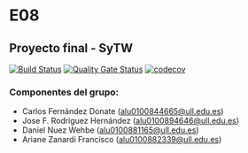 # E08

## Proyecto final - SyTW
[![Build Status](https://travis-ci.com/SyTW2019/E08.svg?branch=master)](https://travis-ci.com/SyTW2019/E08)
[![Quality Gate Status](https://sonarcloud.io/api/project_badges/measure?project=SyTW2019_E08&metric=alert_status)](https://sonarcloud.io/dashboard?id=SyTW2019_E08)
[![codecov](https://codecov.io/gh/SyTW2019/E08/branch/codecov/graph/badge.svg)](https://codecov.io/gh/SyTW2019/E08)

### Componentes del grupo:
- Carlos Fernández Donate (alu0100844665@ull.edu.es)
- Jose F. Rodríguez Hernández (alu0100894646@ull.edu.es)
- Daniel Nuez Wehbe (alu0100881165@ull.edu.es)
- Ariane Zanardi Francisco (alu0100882339@ull.edu.es)
